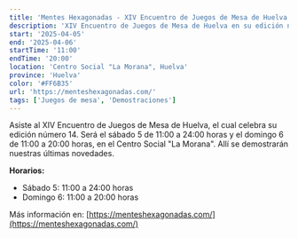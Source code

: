 ```yaml
---
title: 'Mentes Hexagonadas - XIV Encuentro de Juegos de Mesa de Huelva'
description: 'XIV Encuentro de Juegos de Mesa de Huelva en su edición número 14.'
start: '2025-04-05'
end: '2025-04-06'
startTime: '11:00'
endTime: '20:00'
location: 'Centro Social "La Morana", Huelva'
province: 'Huelva'
color: '#FF6B35'
url: 'https://menteshexagonadas.com/'
tags: ['Juegos de mesa', 'Demostraciones']
---
```


Asiste al XIV Encuentro de Juegos de Mesa de Huelva, el cual celebra su edición número 14. Será el sábado 5 de 11:00 a 24:00 horas y el domingo 6 de 11:00 a 20:00 horas, en el Centro Social "La Morana". Allí se demostrarán nuestras últimas novedades.

**Horarios:**
- Sábado 5: 11:00 a 24:00 horas
- Domingo 6: 11:00 a 20:00 horas

Más información en: [https://menteshexagonadas.com/](https://menteshexagonadas.com/)
